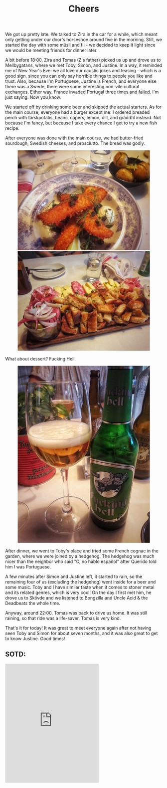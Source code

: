 ﻿---
title: "Cheers"
comments: true
categories:
- blog

tags:
- blog
- life
- du gamla du fria
---
We got up pretty late. We talked to Zira in the car for a while, which meant only getting under our door's horseshoe around five in the morning. Still, we started the day with some müsli and fil - we decided to keep it light since we would be meeting friends for dinner later.

A bit before 18:00, Zira and Tomas (Z's father) picked us up and drove us to Mellbygatans, where we met Toby, Simon, and Justine. In a way, it reminded me of New Year's Eve: we all love our caustic jokes and teasing - which is a good sign, since you can only say horrible things to people you like and trust. Also, because I'm Portuguese, Justine is French, and everyone else there was a Swede, there were some interesting non-vile cultural exchanges.  Either way, France invaded Portugal three times and failed. I'm just saying. Now you know. 

We started off by drinking some beer and skipped the actual starters. As for the main course, everyone had a burger except me: I ordered breaded perch with färskpotatis, beans, capers, lemon, dill, and gräddfil instead. Not because I'm fancy, but because I take every chance I get to try a new fish recipe. 

After everyone was done with the main course, we had butter-fried sourdough, Swedish cheeses, and prosciutto. The bread was godly.

<figure class="half">
<a  href="https://github.com/dotMargui/blog/blob/master/assets/photos/20180728_melbyfish.jpeg?raw=true">
<img  src="https://github.com/dotMargui/blog/blob/master/assets/photos/20180728_melbyfish.jpeg?raw=true"></a>
<a  href="https://github.com/dotMargui/blog/blob/master/assets/photos/20180728_melbybread.jpeg?raw=true">
<img  src="https://github.com/dotMargui/blog/blob/master/assets/photos/20180728_melbybread.jpeg?raw=true"></a>
</figure>

What about dessert? Fucking Hell. 

<figure>
<a  href="https://github.com/dotMargui/blog/blob/master/assets/photos/20180728_fhell.jpeg?raw=true">
<img  src="https://github.com/dotMargui/blog/blob/master/assets/photos/20180728_fhell.jpeg?raw=true"></a>
</figure>

After dinner, we went to Toby's place and tried some French cognac in the garden, where we were joined by a hedgehog. The hedgehog was much nicer than the neighbor who said "O, no hablo español" after Querido told him I was Portuguese. 

A few minutes after Simon and Justine left, it started to rain, so the remaining four of us (excluding the hedgehog) went inside for a beer and some music. Toby and I have similar taste when it comes to stoner metal and its related genres, which is very cool! On the day I first met him, he drove us to Skövde and we listened to Bongzilla and Uncle Acid & the Deadbeats the whole time. 

Anyway, around 22:00, Tomas was back to drive us home. It was still raining, so that ride was a life-saver. Tomas is very kind. 

That's it for today! It was great to meet everyone again after not having seen Toby and Simon for about seven months, and it was also great to get to know Justine. Good times! 

## SOTD:

<iframe src="https://open.spotify.com/embed/track/0KiwlUzEr8AFl3EofUxZpj" width="300" height="380" frameborder="0" allowtransparency="true" allow="encrypted-media"></iframe>


